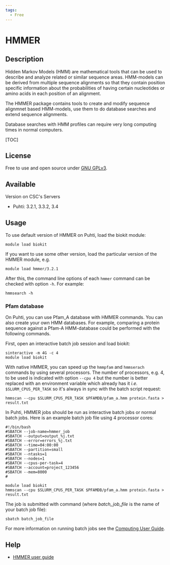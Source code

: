 ```yaml
---
tags:
  - Free
---
```


# HMMER

## Description

Hidden Markov Models (HMM) are mathematical tools that can be used to describe and analyze related or similar sequence areas. 
HMM-models can be derived from multiple sequence alignments so that they contain position specific information about the 
probabilities of having certain nucleotides or amino acids in each position of an alignment.

The HMMER package contains tools to create and modify sequence alignmnet based HMM-models, use them to do database searches and extend sequence alignments.

Database searches with HMM profiles can require very long computing times in normal computers.

[TOC]

## License

Free to use and open source under [GNU GPLv3](https://www.gnu.org/licenses/gpl-3.0.html).

## Available
Version on CSC's Servers

*   Puhti: 3.2.1, 3.3.2, 3.4

## Usage

To use default version of HMMER on Puhti, load the biokit module:
```text
module load biokit
```

If you want to use some other version, load the particular version of the HMMER module, e.g.
```text
module load hmmer/3.2.1
```

After this, the command line options of each `hmmer` command can be checked with option `-h`. For example:
```text
hmmsearch -h
```

### Pfam database

On Puhti, you can use Pfam_A database with HMMER commands. You can also create your own HMM databases.
For example, comparing a protein sequence against a Pfam-A HMM-database could be performed with the following commands.

First, open an interactive batch job session and load biokit:

```text
sinteractive -m 4G -c 4
module load biokit
```
With native HMMER, you can speed up the `hmmpfam` and `hmmserach` commands by using several
processors. The number of processors, e.g. 4, to be used is indicated with option `--cpu 4`
but the number is better replaced with an environment variable which already has it *i.e.* 
`$SLURM_CPUS_PER_TASK` so it's always in sync with the batch script request:

```text
hmmscan --cpu $SLURM_CPUS_PER_TASK $PFAMDB/pfam_a.hmm protein.fasta > result.txt
```

In Puhti, HMMER jobs should be run as interactive batch jobs or normal batch jobs. Here is an example batch job file using 4 processor cores:

```text
#!/bin/bash 
#SBATCH --job-name=hmmer_job
#SBATCH --output=output_%j.txt
#SBATCH --error=errors_%j.txt
#SBATCH --time=04:00:00
#SBATCH --partition=small
#SBATCH --ntasks=1
#SBATCH --nodes=1  
#SBATCH --cpus-per-task=4
#SBATCH --account=project_123456
#SBATCH --mem=8000
#

module load biokit
hmmscan --cpu $SLURM_CPUS_PER_TASK $PFAMDB/pfam_a.hmm protein.fasta > result.txt
```

The job is submitted with command (where *batch_job_file* is the name of your batch job file):

```text
sbatch batch_job_file
```
For more information on running batch jobs see the [Computing User Guide](../computing/running/getting-started.md).

## Help

* [HMMER user guide](http://eddylab.org/software/hmmer/Userguide.pdf)
